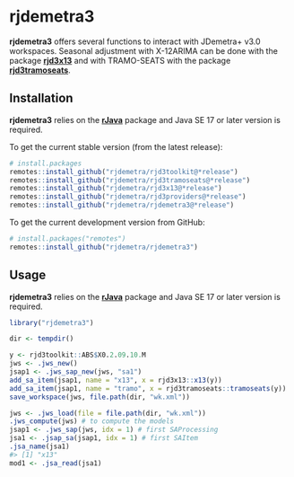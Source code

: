 
<!-- README.md is generated from README.Rmd. Please edit that file -->

# rjdemetra3

**rjdemetra3** offers several functions to interact with JDemetra+ v3.0
workspaces. Seasonal adjustment with X-12ARIMA can be done with the
package [**rjd3x13**](https://github.com/rjdemetra/rjd3x13) and with
TRAMO-SEATS with the package
[**rjd3tramoseats**](https://github.com/rjdemetra/rjd3tramoseats).

## Installation

**rjdemetra3** relies on the
[**rJava**](https://CRAN.R-project.org/package=rJava) package and Java
SE 17 or later version is required.

To get the current stable version (from the latest release):

``` r
# install.packages
remotes::install_github("rjdemetra/rjd3toolkit@*release")
remotes::install_github("rjdemetra/rjd3tramoseats@*release")
remotes::install_github("rjdemetra/rjd3x13@*release")
remotes::install_github("rjdemetra/rjd3providers@*release")
remotes::install_github("rjdemetra/rjdemetra3@*release")
```

To get the current development version from GitHub:

``` r
# install.packages("remotes")
remotes::install_github("rjdemetra/rjdemetra3")
```

## Usage

**rjdemetra3** relies on the
[**rJava**](https://CRAN.R-project.org/package=rJava) package and Java
SE 17 or later version is required.

``` r
library("rjdemetra3")

dir <- tempdir()

y <- rjd3toolkit::ABS$X0.2.09.10.M
jws <- .jws_new()
jsap1 <- .jws_sap_new(jws, "sa1")
add_sa_item(jsap1, name = "x13", x = rjd3x13::x13(y))
add_sa_item(jsap1, name = "tramo", x = rjd3tramoseats::tramoseats(y))
save_workspace(jws, file.path(dir, "wk.xml"))

jws <- .jws_load(file = file.path(dir, "wk.xml"))
.jws_compute(jws) # to compute the models
jsap1 <- .jws_sap(jws, idx = 1) # first SAProcessing
jsa1 <- .jsap_sa(jsap1, idx = 1) # first SAItem
.jsa_name(jsa1)
#> [1] "x13"
mod1 <- .jsa_read(jsa1)
```
